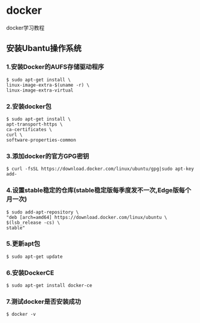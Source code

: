 # docker
docker学习教程

## 安装Ubantu操作系统
### 1.安装Docker的AUFS存储驱动程序
    $ sudo apt-get install \
    linux-image-extra-$(uname -r) \
    linux-image-extra-virtual
    
### 2.安装docker包
    $ sudo apt-get install \
    apt-transport-https \
    ca-certificates \
    curl \
    software-properties-common
    
### 3.添加docker的官方GPG密钥
    $ curl -fsSL https://download.docker.com/linux/ubuntu/gpg|sudo apt-key add-

### 4.设置stable稳定的仓库(stable稳定版每季度发不一次,Edge版每个月一次)
    $ sudo add-apt-repository \
    "deb [arch=amd64] https://download.docker.com/linux/ubuntu \
    $(lsb_release -cs) \
    stable"

### 5.更新apt包
    $ sudo apt-get update

### 6.安装DockerCE
    $ sudo apt-get install docker-ce

### 7.测试docker是否安装成功
    $ docker -v
